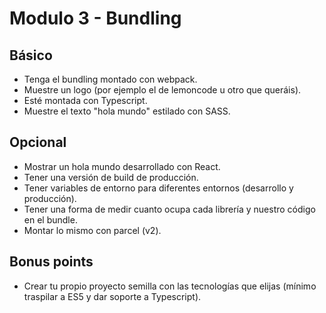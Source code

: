 # Modulo 3 - Bundling

## Básico

* Tenga el bundling montado con webpack.
* Muestre un logo (por ejemplo el de lemoncode u otro que queráis).
* Esté montada con Typescript.
* Muestre el texto "hola mundo" estilado con SASS.​

## Opcional

* Mostrar un hola mundo desarrollado con React.
* Tener una versión de build de producción.
* Tener variables de entorno para diferentes entornos (desarrollo y producción).
* Tener una forma de medir cuanto ocupa cada librería y nuestro código en el bundle.
* Montar lo mismo con parcel (v2).​

## Bonus points

* Crear tu propio proyecto semilla con las tecnologías que elijas (mínimo traspilar a ES5 y dar soporte a Typescript).​
